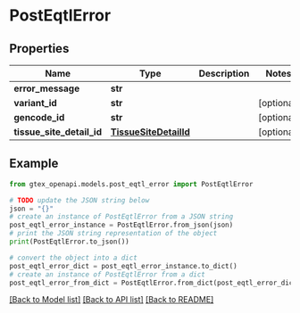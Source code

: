 # PostEqtlError


## Properties

Name | Type | Description | Notes
------------ | ------------- | ------------- | -------------
**error_message** | **str** |  | 
**variant_id** | **str** |  | [optional] 
**gencode_id** | **str** |  | [optional] 
**tissue_site_detail_id** | [**TissueSiteDetailId**](TissueSiteDetailId.md) |  | [optional] 

## Example

```python
from gtex_openapi.models.post_eqtl_error import PostEqtlError

# TODO update the JSON string below
json = "{}"
# create an instance of PostEqtlError from a JSON string
post_eqtl_error_instance = PostEqtlError.from_json(json)
# print the JSON string representation of the object
print(PostEqtlError.to_json())

# convert the object into a dict
post_eqtl_error_dict = post_eqtl_error_instance.to_dict()
# create an instance of PostEqtlError from a dict
post_eqtl_error_from_dict = PostEqtlError.from_dict(post_eqtl_error_dict)
```
[[Back to Model list]](../README.md#documentation-for-models) [[Back to API list]](../README.md#documentation-for-api-endpoints) [[Back to README]](../README.md)


